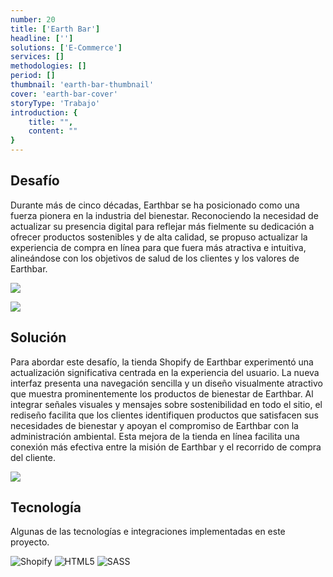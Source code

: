 ```yaml
---
number: 20
title: ['Earth Bar']
headline: ['']
solutions: ['E-Commerce']
services: []
methodologies: []
period: []
thumbnail: 'earth-bar-thumbnail'
cover: 'earth-bar-cover'
storyType: 'Trabajo'
introduction: {
    title: "",
    content: ""
}
---
```



## Desafío

Durante más de cinco décadas, Earthbar se ha posicionado como una fuerza pionera en la industria del bienestar. Reconociendo la necesidad de actualizar su presencia digital para reflejar más fielmente su dedicación a ofrecer productos sostenibles y de alta calidad, se propuso actualizar la experiencia de compra en línea para que fuera más atractiva e intuitiva, alineándose con los objetivos de salud de los clientes y los valores de Earthbar.

![](/work/earth-bar-figure-01.jpg)

![](/work/earth-bar-figure-02.jpg)

## Solución

Para abordar este desafío, la tienda Shopify de Earthbar experimentó una actualización significativa centrada en la experiencia del usuario. La nueva interfaz presenta una navegación sencilla y un diseño visualmente atractivo que muestra prominentemente los productos de bienestar de Earthbar. Al integrar señales visuales y mensajes sobre sostenibilidad en todo el sitio, el rediseño facilita que los clientes identifiquen productos que satisfacen sus necesidades de bienestar y apoyan el compromiso de Earthbar con la administración ambiental. Esta mejora de la tienda en línea facilita una conexión más efectiva entre la misión de Earthbar y el recorrido de compra del cliente.

![](/work/earth-bar-figure-03.jpg)

## Tecnología

Algunas de las tecnologías e integraciones implementadas en este proyecto.

<div class="story_story__mainContent__technologies__v5XXm">
  <div class="story_story__mainContent__technologies__images__6NSg5">
    <div>
      <img loading="lazy" src="/technologies/shopify.svg" alt="Shopify"/>
      <img loading="lazy" src="/technologies/html.svg" alt="HTML5"/>
      <img loading="lazy" src="/technologies/sass.svg" alt="SASS"/>
    </div>
  </div>
</div>